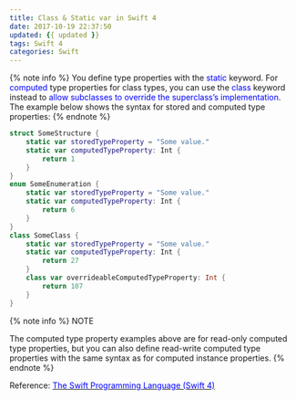 ```yaml
---
title: Class & Static var in Swift 4
date: 2017-10-19 22:37:50
updated: {{ updated }}
tags: Swift 4
categories: Swift
---
```

{% note info %}
You define type properties with the <font color=blue>static</font> keyword. For <font color=blue>computed</font> type properties for class types, you can use the <font color=blue>class</font> keyword instead to <font color=blue>allow subclasses to override the superclass’s implementation</font>. The example below shows the syntax for stored and computed type properties:
{% endnote %}
<!-- more -->

```swift
struct SomeStructure {
    static var storedTypeProperty = "Some value."
    static var computedTypeProperty: Int {
        return 1
    }
}
enum SomeEnumeration {
    static var storedTypeProperty = "Some value."
    static var computedTypeProperty: Int {
        return 6
    }
}
class SomeClass {
    static var storedTypeProperty = "Some value."
    static var computedTypeProperty: Int {
        return 27
    }
    class var overrideableComputedTypeProperty: Int {
        return 107
    }
}
```

{% note info %}
NOTE

The computed type property examples above are for read-only computed type properties, but you can also define read-write computed type properties with the same syntax as for computed instance properties.
{% endnote %}

Reference: [<font color=blue>The Swift Programming Language (Swift 4)</font>](https://developer.apple.com/library/content/documentation/Swift/Conceptual/Swift_Programming_Language/Properties.html)
